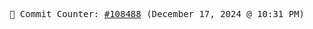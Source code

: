 <p align="center">
    <samp>
        📮 Commit Counter: <a href="https://github.com/Javascript-void0/Javascript-void0/commits/main">#108488</a> (December 17, 2024 @ 10:31 PM)
    </samp>
</p>